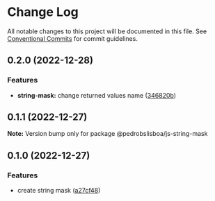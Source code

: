 # Change Log

All notable changes to this project will be documented in this file.
See [Conventional Commits](https://conventionalcommits.org) for commit guidelines.

## 0.2.0 (2022-12-28)

### Features

- **string-mask:** change returned values name ([346820b](https://github.com/pedrobslisboa/light-string-mask/commit/346820b5b3c8681ff707a225345016df706c5676))

## 0.1.1 (2022-12-27)

**Note:** Version bump only for package @pedrobslisboa/js-string-mask

## 0.1.0 (2022-12-27)

### Features

- create string mask ([a27cf48](https://github.com/pedrobslisboa/light-string-mask/commit/a27cf481f586c3ef1eeafe04fcc9ab9a5f77372a))
